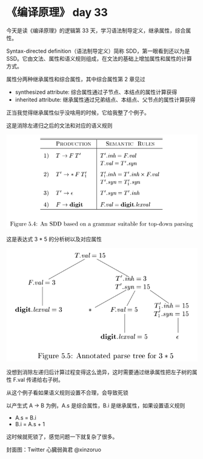 # 《编译原理》 day 33

今天是读《编译原理》的逻辑第 33 天，学习语法制导定义，继承属性，综合属性。

Syntax-directed definition（语法制导定义）简称 SDD，第一眼看到还以为是 SSD。它由文法、属性和语义规则组成，在文法的基础上增加属性和属性的计算方式。

属性分两种继承属性和综合属性，其中综合属性第 2 章见过

+ synthesized attribute: 综合属性通过子节点、本结点的属性计算获得
+ inherited attribute: 继承属性通过兄弟结点、本结点、父节点的属性计算获得

正当我觉得继承属性似乎没啥用的时候，它给我整了个例子。

这是消除左递归之后的文法和对应的语义规则

![](17-sdd-1.png)

这是表达式 3 * 5 的分析树以及对应属性

![](17-tree-1.png)

没想到消除左递归后计算过程变得这么诡异，这时需要通过继承属性把左子树的属性 F.val 传递给右子树。

从这个例子看如果语义规则设置不合理，会导致死锁

以产生式 A -> B 为例，A.s 是综合属性，B.i 是继承属性，如果设置语义规则

+ A.s = B.i
+ B.i = A.s + 1

这时候就死锁了，感觉问题一下就复杂了很多。

封面图：Twitter 心臓弱眞君 @xinzoruo